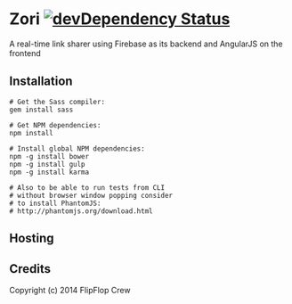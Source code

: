 Zori [![devDependency Status](https://david-dm.org/FlipFlopWeekly/zori/dev-status.png)](https://david-dm.org/FlipFlopWeekly/zori#info=devDependencies)
====

A real-time link sharer using Firebase as its backend and AngularJS on the frontend

## Installation

    # Get the Sass compiler:
    gem install sass
    
    # Get NPM dependencies:
    npm install

    # Install global NPM dependencies:
    npm -g install bower
    npm -g install gulp
    npm -g install karma

    # Also to be able to run tests from CLI
    # without browser window popping consider
    # to install PhantomJS:
    # http://phantomjs.org/download.html

## Hosting

## Credits

Copyright (c) 2014 FlipFlop Crew

